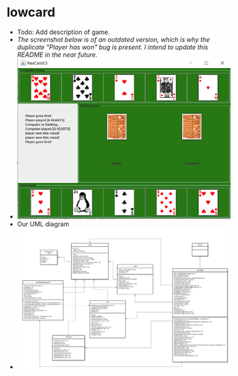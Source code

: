 # lowcard
* Todo: Add description of game.
* *The screenshot below is of an outdated version, which is why the duplicate "Player has won" bug is present. I intend to update this README in the near future.*
* ![Screenshot from application](https://github.com/kyleoakes/lowcard/blob/master/Capture.PNG)
* Our UML diagram
* ![UML class diagram](https://github.com/kyleoakes/lowcard/blob/master/assig5_uml.jpg)
